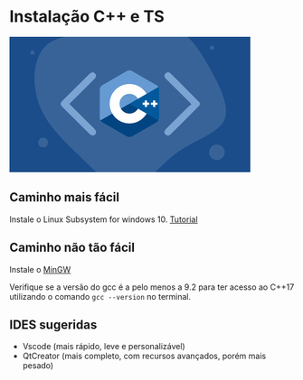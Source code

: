 # Instalação C++ e TS

![cover](cpp.jpg)

## Caminho mais fácil

Instale o Linux Subsystem for windows 10.
[Tutorial](https://www.ssl.com/pt/como/ativar-o-subsistema-linux-instalar-o-ubuntu-windows-10/)

## Caminho não tão fácil

Instale o [MinGW](https://www.geeksforgeeks.org/complete-guide-to-install-c17-in-windows/)

Verifique se a versão do gcc é a pelo menos a 9.2 para ter acesso ao C++17 utilizando o comando `gcc --version` no terminal.

## IDES sugeridas

- Vscode (mais rápido, leve e personalizável)
- QtCreator (mais completo, com recursos avançados, porém mais pesado)
